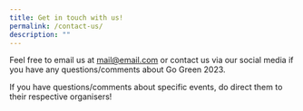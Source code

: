 ```yaml
---
title: Get in touch with us!
permalink: /contact-us/
description: ""
---
```

Feel free to email us at [mail@email.com](mailto:mail@email.com) or contact us via our social media if you have any questions/comments about Go Green 2023.
	
If you have questions/comments about specific events, do direct them to their respective organisers!